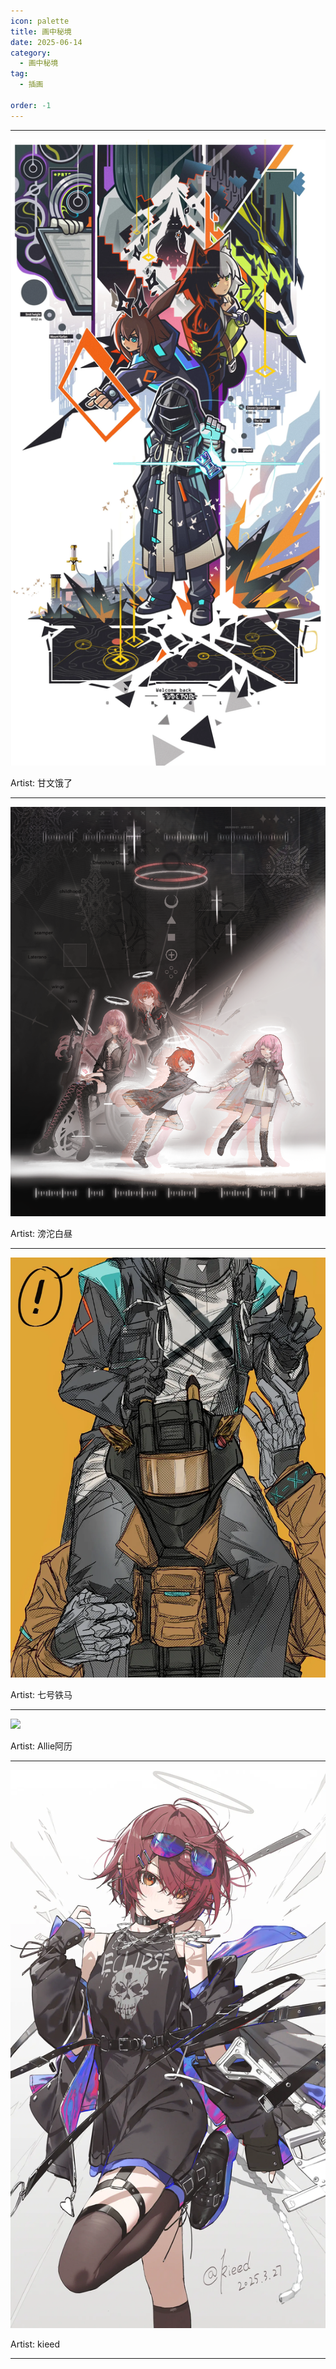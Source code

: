 ```yaml
---
icon: palette
title: 画中秘境
date: 2025-06-14
category:
  - 画中秘境
tag:
  - 插画

order: -1
---
```

<!-- more -->

---

![](./res/illustration/独立插（甘文饿了）.webp)

Artist: 甘文饿了

---

![](./res/illustration/独立插（滂沱白昼）.webp)

Artist: 滂沱白昼

---

![](./res/illustration/独立插（七号铁马）.webp)

Artist: 七号铁马

---

![](./res/illustration/独立插（Allie阿历）.webp)

Artist: Allie阿历

---

![](./res/illustration/独立插（kieed）1.webp)

Artist: kieed

---

<FakeAds />